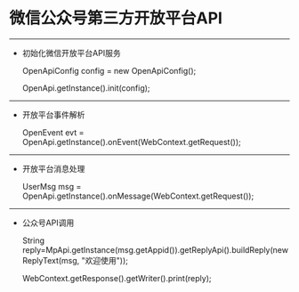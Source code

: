 # 微信公众号第三方开放平台API


----------


 -  初始化微信开放平台API服务

    OpenApiConfig config = new OpenApiConfig();
    
    OpenApi.getInstance().init(config);
    


----------


 -  开放平台事件解析

    OpenEvent evt = OpenApi.getInstance().onEvent(WebContext.getRequest());


----------


-  开放平台消息处理

    UserMsg msg = OpenApi.getInstance().onMessage(WebContext.getRequest());


----------


-  公众号API调用

    String reply=MpApi.getInstance(msg.getAppid()).getReplyApi().buildReply(new ReplyText(msg, "欢迎使用"));
    
    WebContext.getResponse().getWriter().print(reply);

